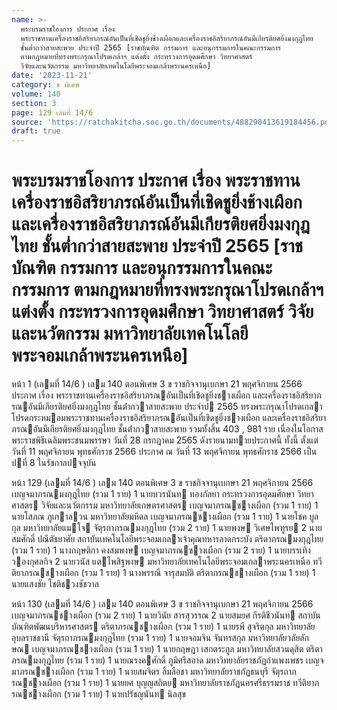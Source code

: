 ```yaml
---
name: >-
  พระบรมราชโองการ ประกาศ เรื่อง
  พระราชทานเครื่องราชอิสริยาภรณ์อันเป็นที่เชิดชูยิ่งช้างเผือกและเครื่องราชอิสริยาภรณ์อันมีเกียรติยศยิ่งมงกุฎไทย
  ชั้นต่ำกว่าสายสะพาย ประจำปี 2565 [ราชบัณฑิต กรรมการ และอนุกรรมการในคณะกรรมการ
  ตามกฎหมายที่ทรงพระกรุณาโปรดเกล้าฯ แต่งตั้ง กระทรวงการอุดมศึกษา วิทยาศาสตร์
  วิจัยและนวัตกรรม มหาวิทยาลัยเทคโนโลยีพระจอมเกล้าพระนครเหนือ]
date: '2023-11-21'
category: ข พิเศษ
volume: 140
section: 3
page: 129 เล่มที่ 14/6
source: 'https://ratchakitcha.soc.go.th/documents/488290413619184456.pdf'
draft: true
---
```


# พระบรมราชโองการ ประกาศ เรื่อง พระราชทานเครื่องราชอิสริยาภรณ์อันเป็นที่เชิดชูยิ่งช้างเผือกและเครื่องราชอิสริยาภรณ์อันมีเกียรติยศยิ่งมงกุฎไทย ชั้นต่ำกว่าสายสะพาย ประจำปี 2565 [ราชบัณฑิต กรรมการ และอนุกรรมการในคณะกรรมการ ตามกฎหมายที่ทรงพระกรุณาโปรดเกล้าฯ แต่งตั้ง กระทรวงการอุดมศึกษา วิทยาศาสตร์ วิจัยและนวัตกรรม มหาวิทยาลัยเทคโนโลยีพระจอมเกล้าพระนครเหนือ]

หน้า 1 (เลมที่ 14/6 ) เลม 140 ตอนพิเศษ 3 ข ราชกิจจานุเบกษา 21 พฤศจิกายน 2566 ประกาศ เรื่อง พระราชทานเครื่องราชอิสริยาภรณอันเป็นที่เชิดชูยิ่งชางเผือก และเครื่องราชอิสริยาภรณอันมีเกียรติยศยิ่งมงกุฎไทย ชั้นต่ํากวาสายสะพาย ประจําป 2565 ทรงพระกรุณาโปรดเกลาโปรดกระหมอมพระราชทานเครื่องราชอิสริยาภรณอันเป็นที่เชิดชูยิ่งชางเผือก และเครื่องราชอิสริยาภรณอันมีเกียรติยศยิ่งมงกุฎไทย ชั้นต่ํากวาสายสะพาย รวมทั้งสิ้น 403 , 981 ราย เนื่องในโอกาสพระราชพิธีเฉลิมพระชนมพรรษา วันที่ 28 กรกฎาคม 2565 ดังรายนามทายประกาศนี้ ทั้งนี้ ตั้งแต่วันที่ 11 พฤศจิกายน พุทธศักราช 2566 ประกาศ ณ วันที่ 13 พฤศจิกายน พุทธศักราช 2566 เป็นปที่ 8 ในรัชกาลปจจุบัน

หน้า 129 (เลมที่ 14/6 ) เลม 140 ตอนพิเศษ 3 ข ราชกิจจานุเบกษา 21 พฤศจิกายน 2566 เบญจมาภรณมงกุฎไทย (รวม 1 ราย) 1 นายบวรนันท ทองกัลยา กระทรวงการอุดมศึกษา วิทยาศาสตร วิจัยและนวัตกรรม มหาวิทยาลัยเกษตรศาสตร เบญจมาภรณชางเผือก (รวม 1 ราย) 1 นายโสภณ ภูเกาลวน มหาวิทยาลัยมหิดล เบญจมาภรณชางเผือก (รวม 1 ราย) 1 นายโชค บูลกุล มหาวิทยาลัยแมโจ จัตุรถาภรณมงกุฎไทย (รวม 2 ราย) 1 นายพงษ วิเศษไพฑูรย 2 นายสมศักดิ์ ปณีตัธยาศัย สถาบันเทคโนโลยีพระจอมเกลาเจ้าคุณทหารลาดกระบัง ตริตาภรณมงกุฎไทย (รวม 1 ราย) 1 นางกฤษติกา คงสมพงษ เบญจมาภรณชางเผือก (รวม 2 ราย) 1 นายบรรเทิง วองกุศลกิจ 2 นายวนัส แตไพสิฐพงษ มหาวิทยาลัยเทคโนโลยีพระจอมเกลาพระนครเหนือ ทวีติยาภรณชางเผือก (รวม 1 ราย) 1 นางพรรณี จารุสมบัติ ตริตาภรณชางเผือก (รวม 1 ราย) 1 นายแสงชัย โชติชวงชัชวาล

หน้า 130 (เลมที่ 14/6 ) เลม 140 ตอนพิเศษ 3 ข ราชกิจจานุเบกษา 21 พฤศจิกายน 2566 เบญจมาภรณชางเผือก (รวม 2 ราย) 1 นายวินัย สารสุวรรณ 2 นายสมยศ กีรติชีวนันท สถาบันบัณฑิตพัฒนบริหารศาสตร ตริตาภรณชางเผือก (รวม 1 ราย) 1 นายรพี สุจริตกุล มหาวิทยาลัยอุบลราชธานี จัตุรถาภรณมงกุฎไทย (รวม 1 ราย) 1 นายจอมจิน จันทรสกุล มหาวิทยาลัยวลัยลักษณ เบญจมาภรณชางเผือก (รวม 1 ราย) 1 นายกฤษฎา เสกตระกูล มหาวิทยาลัยสวนดุสิต ตริตาภรณมงกุฎไทย (รวม 1 ราย) 1 นายณรงคศักดิ์ ภูมิศรีสอาด มหาวิทยาลัยราชภัฏกําแพงเพชร เบญจมาภรณชางเผือก (รวม 1 ราย) 1 นายสมจิตร ลิ้มลือชา มหาวิทยาลัยราชภัฏธนบุรี จัตุรถาภรณชางเผือก (รวม 1 ราย) 1 นายยศ บุญญสถิตย มหาวิทยาลัยราชภัฏนครศรีธรรมราช ทวีติยาภรณชางเผือก (รวม 1 ราย) 1 นายปรัชญนันท นิลสุข
